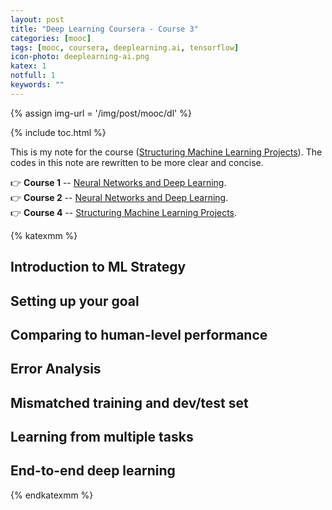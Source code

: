 ```yaml
---
layout: post
title: "Deep Learning Coursera - Course 3"
categories: [mooc]
tags: [mooc, coursera, deeplearning.ai, tensorflow]
icon-photo: deeplearning-ai.png
katex: 1
notfull: 1
keywords: ""
---
```


{% assign img-url = '/img/post/mooc/dl' %}

{% include toc.html %}

This is my note for the course ([Structuring Machine Learning Projects](https://www.coursera.org/learn/machine-learning-projects)). The codes in this note are rewritten to be more clear and concise.

👉 **Course 1** -- [Neural Networks and Deep Learning](/deeplearning-ai-course-1).<br />
👉 **Course 2** -- [Neural Networks and Deep Learning](/deeplearning-ai-course-2).<br />
👉 **Course 4** -- [Structuring Machine Learning Projects](/deeplearning-ai-course-4).

{% katexmm %}

## Introduction to ML Strategy

## Setting up your goal

## Comparing to human-level performance

## Error Analysis

## Mismatched training and dev/test set

## Learning from multiple tasks

## End-to-end deep learning

{% endkatexmm %}